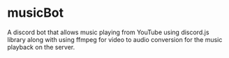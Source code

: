 # musicBot
A discord bot that allows music playing from YouTube using discord.js library along with using ffmpeg for video to audio conversion for the music playback on the server.
